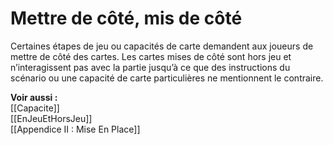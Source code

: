# Mettre de côté, mis de côté
Certaines étapes de jeu ou capacités de carte demandent aux joueurs de mettre de côté des cartes. Les cartes mises de côté sont hors jeu et n’interagissent pas avec la partie jusqu’à ce que des instructions du scénario ou une capacité de carte particulières ne mentionnent le contraire. 

**Voir aussi :**  
[[Capacite]]  
[[EnJeuEtHorsJeu]]  
[[Appendice II : Mise En Place]]